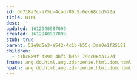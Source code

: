 ```yaml
---
id: dd718a7c-a75b-4cad-86c9-6ec68cbd572a
title: HTML
desc: ''
updated: 1612940987099
created: 1612940987099
stub: true
parent: 52e9d5e3-a542-4c1b-b55c-3aa0e1f25121
children:
  - c1bc889f-d89d-4bf4-b9b2-79cc06aa172d
fname: ang.dd.html.ang.zdarzenie.html.dom.html
hpath: ang.dd.html.ang.zdarzenie.html.dom.html
---
```



